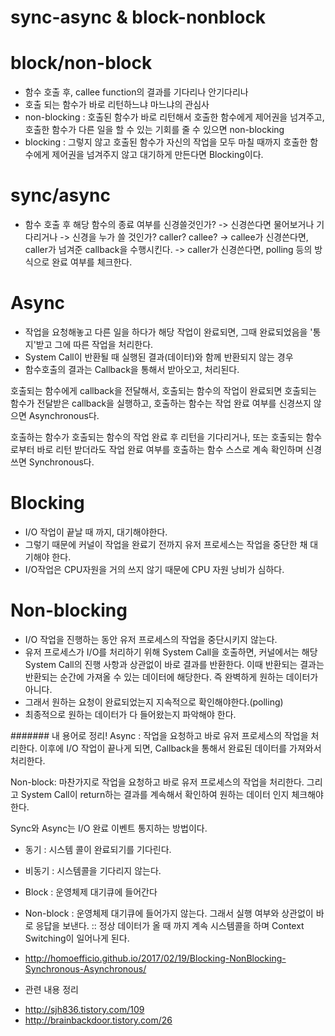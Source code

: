 # sync-async & block-nonblock

# block/non-block
  - 함수 호출 후, callee function의 결과를 기다리나 안기다리나
  - 호출 되는 함수가 바로 리턴하느냐 마느냐의 관심사
  - non-blocking : 호출된 함수가 바로 리턴해서 호출한 함수에게 제어권을 넘겨주고, 호출한 함수가 다른 일을 할 수 있는 기회를 줄 수 있으면 non-blocking
  - blocking : 그렇지 않고 호출된 함수가 자신의 작업을 모두 마칠 때까지 호출한 함수에게 제어권을 넘겨주지 않고 대기하게 만든다면 Blocking이다.


# sync/async
  - 함수 호출 후 해당 함수의 종료 여부를 신경쓸것인가?
  -> 신경쓴다면 물어보거나 기다리거나
  -> 신경을 누가 쓸 것인가? caller? callee?
  -> callee가 신경쓴다면, caller가 넘겨준 callback을 수행시킨다.
  -> caller가 신경쓴다면, polling 등의 방식으로 완료 여부를 체크한다.


# Async
- 작업을 요청해놓고 다른 일을 하다가 해당 작업이 완료되면, 그때 완료되었음을 '통지'받고 그에 따른 작업을 처리한다. 
- System Call이 반환될 때 실행된 결과(데이터)와 함께 반환되지 않는 경우
- 함수호출의 결과는 Callback을 통해서 받아오고, 처리된다.

호출되는 함수에게 callback을 전달해서, 호출되는 함수의 작업이 완료되면 호출되는 함수가 전달받은 callback을 실행하고, 호출하는 함수는 작업 완료 여부를 신경쓰지 않으면 Asynchronous다.

호출하는 함수가 호출되는 함수의 작업 완료 후 리턴을 기다리거나, 또는 호출되는 함수로부터 바로 리턴 받더라도 작업 완료 여부를 호출하는 함수 스스로 계속 확인하며 신경쓰면 Synchronous다.


# Blocking 
- I/O 작업이 끝날 때 까지, 대기해야한다. 
- 그렇기 때문에 커널이 작업을 완료기 전까지 유저 프로세스는 작업을 중단한 채 대기해야 한다.
- I/O작업은 CPU자원을 거의 쓰지 않기 때문에 CPU 자원 낭비가 심하다. 


# Non-blocking 
- I/O 작업을 진행하는 동안 유저 프로세스의 작업을 중단시키지 않는다. 
- 유저 프로세스가 I/O를 처리하기 위해 System Call을 호출하면, 커널에서는 해당 System Call의 진행 사항과 상관없이 바로 결과를 반환한다. 
  이때 반환되는 결과는 반환되는 순간에 가져올 수 있는 데이터에 해당한다. 즉 완벽하게 원하는 데이터가 아니다.
- 그래서 원하는 요청이 완료되었는지 지속적으로 확인해야한다.(polling)
- 최종적으로 원하는 데이터가 다 들어왔는지 파악해야 한다. 




####### 내 용어로 정리!
Async : 작업을 요청하고 바로 유저 프로세스의 작업을 처리한다. 이후에 I/O 작업이 끝나게 되면, Callback을 통해서 완료된 데이터를 가져와서 처리한다. 


Non-block: 마찬가지로 작업을 요청하고 바로 유저 프로세스의 작업을 처리한다. 그리고 System Call이 return하는 결과를 계속해서 확인하여 원하는 데이터 인지 체크해야 한다. 



Sync와 Async는 I/O 완료 이벤트 통지하는 방법이다.
- 동기 : 시스템 콜이 완료되기를 기다린다. 
- 비동기 : 시스템콜을 기다리지 않는다. 

- Block : 운영체제 대기큐에 들어간다
- Non-block : 운영체제 대기큐에 들어가지 않는다. 그래서 실행 여부와 상관없이 바로 응답을 보낸다. 
	:: 정상 데이터가 올 때 까지 계속 시스템콜을 하며 Context Switching이 일어나게 된다. 






- http://homoefficio.github.io/2017/02/19/Blocking-NonBlocking-Synchronous-Asynchronous/

* 관련 내용 정리 
- http://sjh836.tistory.com/109
- http://brainbackdoor.tistory.com/26


